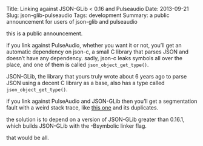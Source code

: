 Title: Linking against JSON-GLib < 0.16 and Pulseaudio
Date: 2013-09-21
Slug: json-glib-pulseaudio
Tags: development
Summary: a public announcement for users of json-glib and pulseaudio

this is a public announcement.

if you link against PulseAudio, whether you want it or not, you’ll get an
automatic dependency on json-c, a small C library that parses JSON and
doesn’t have any dependency. sadly, json-c leaks symbols all over the
place, and one of them is called `json_object_get_type()`.

JSON-GLib, the library that yours truly wrote about 6 years ago to parse
JSON using a decent C library as a base, also has a type called
`json_object_get_type()`.

if you link against PulseAudio and JSON-GLib then you’ll get a segmentation
fault with a weird stack trace, like [this one][1] and its duplicates.

the solution is to depend on a version of JSON-GLib greater than 0.16.1,
which builds JSON-GLib with the -Bsymbolic linker flag.

that would be all.

[1]: https://bugzilla.gnome.org/show_bug.cgi?id=703734
